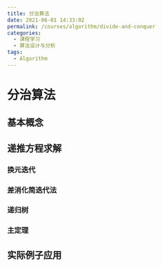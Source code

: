 ```yaml
---
title: 分治算法
date: 2021-06-01 14:33:02
permalink: /courses/algorithm/divide-and-conquer
categories:
  - 课程学习
  - 算法设计与分析
tags: 
  - Algorithm
---
```


# 分治算法

## 基本概念

## 递推方程求解

### 换元迭代

### 差消化简迭代法

### 递归树

### 主定理


## 实际例子应用